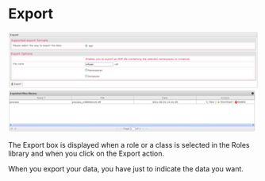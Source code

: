 <!--
parent:
    title: Manage_Roles
author:
    - 'Jérôme Bogaerts'
created_at: '2012-04-18 17:03:45'
updated_at: '2013-03-13 14:35:13'
tags:
    - 'Manage Roles'
-->

Export
======

![](../resources/roles-export.png)

The Export box is displayed when a role or a class is selected in the Roles library and when you click on the Export action.

When you export your data, you have just to indicate the data you want.

